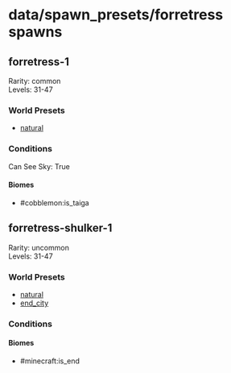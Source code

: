 # data/spawn_presets/forretress spawns  
  
## forretress-1  
Rarity: common  
Levels: 31-47  
  
### World Presets  
* [natural](data/spawn_data/natural.md)  
  
### Conditions  
Can See Sky: True  
  
#### Biomes  
  * #cobblemon:is_taiga
  
  
## forretress-shulker-1  
Rarity: uncommon  
Levels: 31-47  
  
### World Presets  
* [natural](data/spawn_data/natural.md)  
* [end_city](data/spawn_data/end_city.md)  
  
### Conditions  
  
#### Biomes  
  * #minecraft:is_end
  
